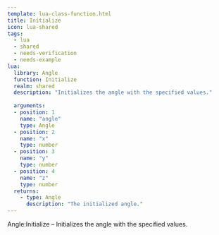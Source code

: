 ```yaml
---
template: lua-class-function.html
title: Initialize
icon: lua-shared
tags:
  - lua
  - shared
  - needs-verification
  - needs-example
lua:
  library: Angle
  function: Initialize
  realm: shared
  description: "Initializes the angle with the specified values."
  
  arguments:
  - position: 1
    name: "angle"
    type: Angle
  - position: 2
    name: "x"
    type: number
  - position: 3
    name: "y"
    type: number
  - position: 4
    name: "z"
    type: number
  returns:
    - type: Angle
      description: "The initialized angle."
---
```


<div class="lua__search__keywords">
Angle:Initialize &#x2013; Initializes the angle with the specified values.
</div>
